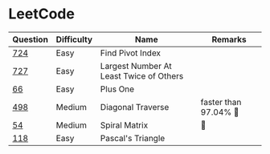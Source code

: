 # LeetCode

| Question                                                                               | Difficulty | Name                                    | Remarks              |
| -------------------------------------------------------------------------------------- | ---------- | --------------------------------------- | -------------------- |
| [724](https://leetcode.com/problems/find-pivot-index/)                                 | Easy       | Find Pivot Index                        |                      |
| [727](https://leetcode.com/problems/largest-number-at-least-twice-of-others/solution/) | Easy       | Largest Number At Least Twice of Others |                      |
| [66](https://leetcode.com/problems/plus-one/)                                          | Easy       | Plus One                                |                      |
| [498](https://leetcode.com/problems/diagonal-traverse/)                                | Medium     | Diagonal Traverse                       | faster than 97.04% 🔁 |
| [54](https://leetcode.com/problems/spiral-matrix/)                                     | Medium     | Spiral Matrix                           | 🔁                    |
| [118](https://leetcode.com/problems/pascals-triangle/)                                 | Easy       | Pascal's Triangle                       |                      |

